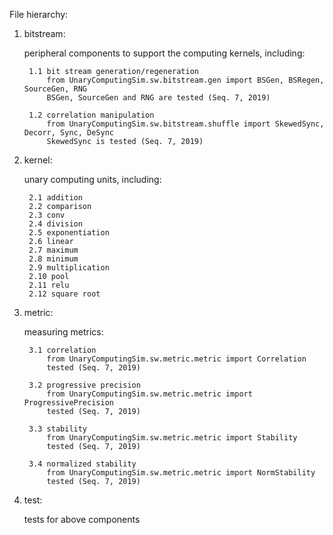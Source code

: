 File hierarchy:

1. bitstream:

    peripheral components to support the computing kernels, including:
    
        1.1 bit stream generation/regeneration
            from UnaryComputingSim.sw.bitstream.gen import BSGen, BSRegen, SourceGen, RNG
            BSGen, SourceGen and RNG are tested (Seq. 7, 2019)
            
        1.2 correlation manipulation
            from UnaryComputingSim.sw.bitstream.shuffle import SkewedSync, Decorr, Sync, DeSync
            SkewedSync is tested (Seq. 7, 2019)
            
2. kernel:

    unary computing units, including:
    
        2.1 addition
        2.2 comparison
        2.3 conv
        2.4 division
        2.5 exponentiation
        2.6 linear
        2.7 maximum
        2.8 minimum
        2.9 multiplication
        2.10 pool
        2.11 relu
        2.12 square root
        
3. metric:

    measuring metrics:
    
        3.1 correlation
            from UnaryComputingSim.sw.metric.metric import Correlation
            tested (Seq. 7, 2019)
            
        3.2 progressive precision
            from UnaryComputingSim.sw.metric.metric import ProgressivePrecision
            tested (Seq. 7, 2019)
            
        3.3 stability
            from UnaryComputingSim.sw.metric.metric import Stability
            tested (Seq. 7, 2019)
            
        3.4 normalized stability
            from UnaryComputingSim.sw.metric.metric import NormStability
            tested (Seq. 7, 2019)
        
4. test:

    tests for above components

